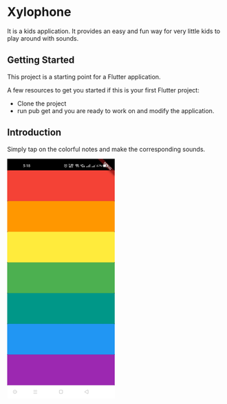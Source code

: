 # Xylophone

It is a kids application.
It provides an easy and fun way for very little kids to play around with sounds. 

## Getting Started

This project is a starting point for a Flutter application.

A few resources to get you started if this is your first Flutter project:

- Clone the project
- run pub get and you are ready to work on and modify the application.

## Introduction

Simply tap on the colorful notes and make the corresponding sounds.

<img src="/readme_images/1.jpg" width="250">
